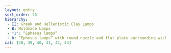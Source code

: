 ```yaml
---
layout: entry
sort_order: 26
hierarchy:
 - II: Greek and Hellenistic Clay Lamps
 - B: Moldmade Lamps
 - "1": “Ephesus lamps”
 - b: “Ephesus lamps” with round nozzle and flat plate surrounding wick-hole
cat: [38, 39, 40, 41, 42, 43]
---
```

